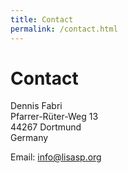 ```yaml
---
title: Contact
permalink: /contact.html
---
```


# Contact

Dennis Fabri  
Pfarrer-Rüter-Weg 13  
44267 Dortmund  
Germany  

Email: [info@lisasp.org](mailto:info@lisasp.org)